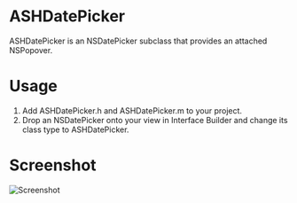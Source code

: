 ASHDatePicker
=============

ASHDatePicker is an NSDatePicker subclass that provides an attached NSPopover.

Usage
=====

1. Add ASHDatePicker.h and ASHDatePicker.m to your project.
2. Drop an NSDatePicker onto your view in Interface Builder and change its class type to ASHDatePicker.


Screenshot
==========

![Screenshot](https://raw.github.com/adamhartford/ASHDatePicker/master/screenshot.png)